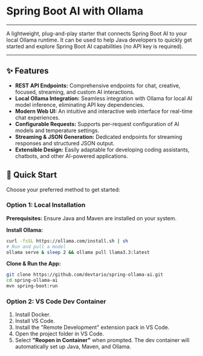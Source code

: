 # Spring Boot AI with Ollama

---

A lightweight, plug-and-play starter that connects Spring Boot AI to your local Ollama runtime. It can be used to help Java developers to quickly get started and explore Spring Boot AI capabilities (no API key is required).

---

## ✨ Features

- **REST API Endpoints:** Comprehensive endpoints for chat, creative, focused, streaming, and custom AI interactions.
- **Local Ollama Integration:** Seamless integration with Ollama for local AI model inference, eliminating API key dependencies.
- **Modern Web UI:** An intuitive and interactive web interface for real-time chat experiences.
- **Configurable Requests:** Supports per-request configuration of AI models and temperature settings.
- **Streaming & JSON Generation:** Dedicated endpoints for streaming responses and structured JSON output.
- **Extensible Design:** Easily adaptable for developing coding assistants, chatbots, and other AI-powered applications.

## 🚀 Quick Start

Choose your preferred method to get started:

### Option 1: Local Installation

**Prerequisites:** Ensure Java and Maven are installed on your system.

**Install Ollama:**
```sh
curl -fsSL https://ollama.com/install.sh | sh
# Run and pull a model
ollama serve & sleep 2 && ollama pull llama3.3:latest
```

**Clone & Run the App:**
```sh
git clone https://github.com/devtario/spring-ollama-ai.git
cd spring-ollama-ai
mvn spring-boot:run
```

### Option 2: VS Code Dev Container

1. Install Docker.
2. Install VS Code.
3. Install the "Remote Development" extension pack in VS Code.
4. Open the project folder in VS Code.
5. Select **"Reopen in Container"** when prompted. The dev container will automatically set up Java, Maven, and Ollama.
